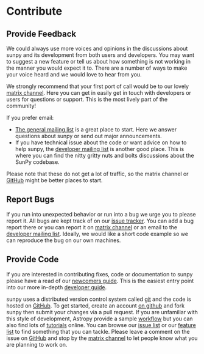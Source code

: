 # Contribute

## Provide Feedback

We could always use more voices and opinions in the discussions about sunpy and its development from both users and developers.
You may want to suggest a new feature or tell us about how something is not working in the manner you would expect it to.
There are a number of ways to make your voice heard and we would love to hear from you.

We strongly recommend that your first port of call would be to our lovely [matrix channel].
Here you can get in easily get in touch with developers or users for questions or support.
This is the most lively part of the community!

If you prefer email:

- [The general mailing list] is a great place to start.
  Here we answer questions about sunpy or send out major announcements.
- If you have technical issue about the code or want advice on how to help sunpy, the [developer mailing list] is another good place.
  This is where you can find the nitty gritty nuts and bolts discussions about the SunPy codebase.

Please note that these do not get a lot of traffic, so the matrix channel or [GitHub] might be better places to start.

## Report Bugs

If you run into unexpected behavior or run into a bug we urge you to please report it.
All bugs are kept track of on our [issue tracker].
You can add a bug report there or you can report it on [matrix channel] or an email to the [developer mailing list].
Ideally, we would like a short code example so we can reproduce the bug on our own machines.

## Provide Code

If you are interested in contributing fixes, code or documentation to sunpy please have a read of our [newcomers guide].
This is the easiest entry point into our more in-depth [developer guide].

sunpy uses a distributed version control system called [git] and the code is hosted on [GitHub].
To get started, create an account [on github] and fork sunpy then submit your changes via a pull request.
If you are unfamiliar with this style of development, Astropy provide a sample [workflow] but you can also find lots of [tutorials] online.
You can browse our [issue list] or our [feature list] to find something that you can tackle.
Please leave a comment on the issue on [GitHub] and stop by the [matrix channel] to let people know what you are planning to work on.

[matrix channel]: https://app.element.io/#/room/#sunpy:openastronomy.org
[the general mailing list]: https://groups.google.com/forum/#!forum/sunpy
[developer mailing list]: https://groups.google.com/forum/#!forum/sunpy-dev
[issue tracker]: https://github.com/sunpy/sunpy/issues
[issue list]: https://github.com/sunpy/sunpy/issues?q=is%3Aissue+is%3Aopen+sort%3Aupdated-desc+label%3A%22Good+First+Issue%22
[feature list]: https://github.com/sunpy/sunpy/issues?q=is%3Aissue+is%3Aopen+sort%3Aupdated-desc+label%3A%22Feature+Request%22
[newcomers guide]: https://docs.sunpy.org/en/latest/dev_guide/contents/newcomers.html
[developer guide]: https://docs.sunpy.org/en/latest/dev_guide/
[git]: https://git-scm.com
[github]: https://github.com/sunpy/sunpy/
[on github]: https://help.github.com/en/articles/signing-up-for-a-new-github-account
[workflow]: https://docs.astropy.org/en/stable/development/workflow/development_workflow.html#development-workflow
[tutorials]: https://readwrite.com/2013/09/30/understanding-github-a-journey-for-beginners-part-1#awesm
